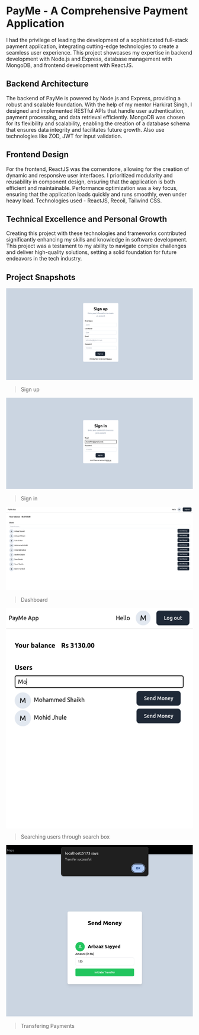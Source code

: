 # PayMe - A Comprehensive Payment Application

I had the privilege of leading the development of a sophisticated full-stack payment application, integrating cutting-edge technologies to create a seamless user experience. This project showcases my expertise in backend development with Node.js and Express, database management with MongoDB, and frontend development with ReactJS.

## Backend Architecture

The backend of PayMe is powered by Node.js and Express, providing a robust and scalable foundation. With the help of my mentor Harkirat Singh, I designed and implemented RESTful APIs that handle user authentication, payment processing, and data retrieval efficiently. MongoDB was chosen for its flexibility and scalability, enabling the creation of a database schema that ensures data integrity and facilitates future growth. Also use technologies like ZOD, JWT for input validation. 

## Frontend Design

For the frontend, ReactJS was the cornerstone, allowing for the creation of dynamic and responsive user interfaces. I prioritized modularity and reusability in component design, ensuring that the application is both efficient and maintainable. Performance optimization was a key focus, ensuring that the application loads quickly and runs smoothly, even under heavy load. Technologies used - ReactJS, Recoil, Tailwind CSS.

## Technical Excellence and Personal Growth

Creating this project with these technologies and frameworks contributed significantly enhancing my skills and knowledge in software development. This project was a testament to my ability to navigate complex challenges and deliver high-quality solutions, setting a solid foundation for future endeavors in the tech industry.

## Project Snapshots

<img  src="https://github.com/Mohammad-Muzaffar/Payme-App/blob/main/Images/Signup.png"/>

> Sign up 
 
 <img  src="https://github.com/Mohammad-Muzaffar/Payme-App/blob/main/Images/Signin.png"/>
 
 > Sign in 

<img  src="https://github.com/Mohammad-Muzaffar/Payme-App/blob/main/Images/Dashboard.png"/>

 > Dashboard

<div style="display: flex; justify-content: center;">
    <img src="https://github.com/Mohammad-Muzaffar/Payme-App/blob/main/Images/Search.png"/>
</div>

 > Searching users through search box

<img  src="https://github.com/Mohammad-Muzaffar/Payme-App/blob/main/Images/TransferDetails.png"/>

 > Transfering Payments